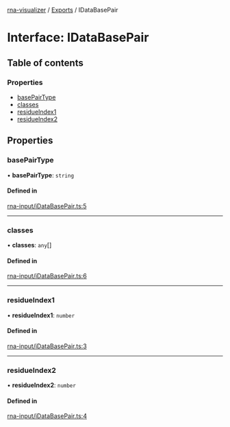 [rna-visualizer](../README.md) / [Exports](../modules.md) / IDataBasePair

# Interface: IDataBasePair

## Table of contents

### Properties

- [basePairType](IDataBasePair.md#basepairtype)
- [classes](IDataBasePair.md#classes)
- [residueIndex1](IDataBasePair.md#residueindex1)
- [residueIndex2](IDataBasePair.md#residueindex2)

## Properties

### basePairType

• **basePairType**: `string`

#### Defined in

[rna-input/iDataBasePair.ts:5](https://github.com/michalhercik/rna-visualizer/blob/846fdd7/lib/src/rna-input/iDataBasePair.ts#L5)

___

### classes

• **classes**: `any`[]

#### Defined in

[rna-input/iDataBasePair.ts:6](https://github.com/michalhercik/rna-visualizer/blob/846fdd7/lib/src/rna-input/iDataBasePair.ts#L6)

___

### residueIndex1

• **residueIndex1**: `number`

#### Defined in

[rna-input/iDataBasePair.ts:3](https://github.com/michalhercik/rna-visualizer/blob/846fdd7/lib/src/rna-input/iDataBasePair.ts#L3)

___

### residueIndex2

• **residueIndex2**: `number`

#### Defined in

[rna-input/iDataBasePair.ts:4](https://github.com/michalhercik/rna-visualizer/blob/846fdd7/lib/src/rna-input/iDataBasePair.ts#L4)
